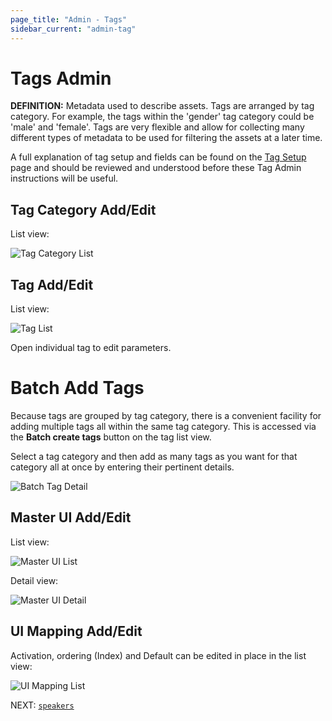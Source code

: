 ```yaml
---
page_title: "Admin - Tags"
sidebar_current: "admin-tag"
---
```


# Tags Admin

<div class="alert alert-block alert-info">
	<p>
		<strong>DEFINITION:</strong> Metadata used to describe assets.  Tags are arranged by tag category.  For example, the tags within the 'gender' tag category could be 'male' and 'female'.  Tags are very flexible and allow for collecting many different types of metadata to be used for filtering the assets at a later time.
	</p>
</div>

A full explanation of tag setup and fields can be found on the [Tag Setup](../setup/tag.html) page and should be
reviewed and understood before these Tag Admin instructions will be useful.

## Tag Category Add/Edit

List view:

![Tag Category List](../docimg/admin/tag-category-list.png)

## Tag Add/Edit

List view:

![Tag List](../docimg/admin/tag-list.png)

Open individual tag to edit parameters.

# Batch Add Tags

Because tags are grouped by tag category, there is a convenient facility for adding
multiple tags all within the same tag category.  This is accessed via the **Batch create tags**
button on the tag list view.

Select a tag category and then add as many tags as you want for that category all at once by
entering their pertinent details.

![Batch Tag Detail](../docimg/admin/batch-add-tags-detail.png)

## Master UI Add/Edit

List view:

![Master UI List](../docimg/admin/master-ui-list.png)

Detail view:

![Master UI Detail](../docimg/admin/master-ui-detail.png)

## UI Mapping Add/Edit

Activation, ordering (Index) and Default can be edited in place in the list view:

![UI Mapping List](../docimg/admin/ui-mapping-list.png)


NEXT: [`speakers`](speaker.html)